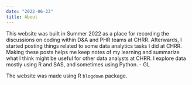 ```yaml
---
date: "2022-06-23"
title: About
---
```


This website was built in Summer 2022 as a place for recording the discussions on coding within D&A and PHR teams at CHRR. Afterwards, I started posting things related to some data analytics tasks I did at CHRR. Making these posts helps me keep notes of my learning and summarize what I think might be useful for other data analysts at CHRR. I explore data mostly using R and SAS, and sometimes using Python. - GL   

The website was made using R `blogdown` package.
